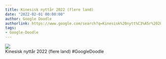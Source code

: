 ```yaml
---
title: Kinesisk nyttår 2022 (flere land)
date: "2022-02-01 00:00:00"
author: Google Doodle
authorlink: https://www.google.com/search?q=Kinesisk%20nytt%C3%A5r%202022%20(flere%20land)
tags:
- Google-Doodle
---
```

<img src="https://www.google.com/logos/doodles/2022/lunar-new-year-2022-multiple-countries-6753651837109349.3-law.gif" referrerpolicy="no-referrer"><br>Kinesisk nyttår 2022 (flere land) #GoogleDoodle
